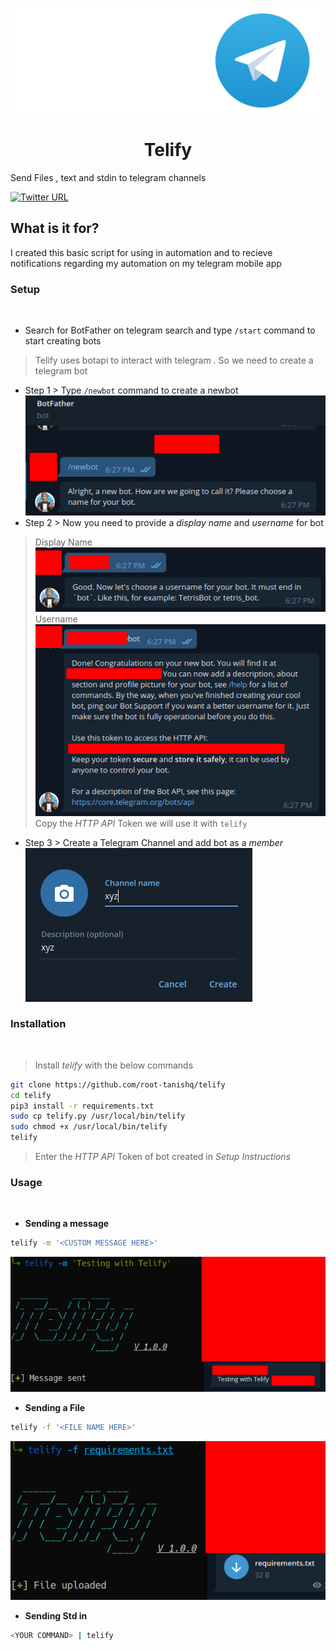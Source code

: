 <p align="center">
<img src="images/logo.png">
</p>
<h1 align="center">
<b>Telify</b>
</h1>

Send Files , text and stdin to telegram channels<br/>

[![Twitter URL](https://img.shields.io/twitter/url/https/twitter.com/root_tanishq.svg?style=social&label=Follow%20%40root_tanishq)](https://twitter.com/root_tanishq)<br />

<h2><b>What is it for?</h2></b>
I created this basic script for using in automation and to recieve notifications regarding my automation on my telegram mobile app
<br />

<h3><b>Setup</b></h3><br/>

- Search for BotFather on telegram search and type `/start` command to start creating bots
> Telify uses botapi to interact with telegram . So we need to create a telegram bot
- Step 1 > Type `/newbot` command to create a newbot
![1](images/1.png)<br />
- Step 2 > Now you need to provide a *display name* and *username* for bot
> Display Name
![2](images/2.png)<br />
> Username
![3](images/3.png)<br />
> Copy the *HTTP API* Token we will use it with `telify`
- Step 3 > Create a Telegram Channel and add bot as a *member*
![4](images/4.png)<br />

<h3><b>Installation</b></h3><br/>

> Install *telify* with the below commands
```sh
git clone https://github.com/root-tanishq/telify
cd telify
pip3 install -r requirements.txt
sudo cp telify.py /usr/local/bin/telify
sudo chmod +x /usr/local/bin/telify
telify
```
> Enter the *HTTP API* Token of bot created in *Setup Instructions*

<h3><b>Usage</b></h3><br/>

- **Sending a message**
```sh
telify -m '<CUSTOM MESSAGE HERE>'
```
![5](images/5.png)<br />

- **Sending a File**
```sh
telify -f '<FILE NAME HERE>'
```
![6](images/6.png)<br />

- **Sending Std in**
```sh
<YOUR COMMAND> | telify
```
